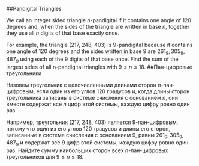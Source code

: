 ##Pandigital Triangles

We call an integer sided triangle $n$-pandigital if it contains one angle of 120 degrees and, when the sides of the triangle are written in base $n$, together they use all $n$ digits of that base exactly once.

For example, the triangle (217, 248, 403) is 9-pandigital because it contains one angle of 120 degrees and the sides written in base 9 are $261_9, 305_9, 487_9$ using each of the 9 digits of that base once.
Find the sum of the largest sides of all n-pandigital triangles with $9 \le n \le 18$.
##Пан-цифровые треугольники

Назовем треугольник с целочисленными длинами сторон $n$-пан-цифровым, если один из его углов 120 градусов и, когда длины сторон треугольника записаны в системе счисления с основанием $n$, они вместе содержат все $n$ цифр этой системы, каждую цифру ровно один раз.

Например, треугольник (217, 248, 403) является 9-пан-цифровым, потому что один из его углов 120 градусов и длины его сторон, записанные в системе счисления с основанием 9, равны $261_9, 305_9, 487_9$ и содержат все 9 цифр этой системы, каждую цифру ровно один раз.
Найдите сумму наибольших сторон всех $n$-пан-цифровых треугольников для $9 \le n \le 18$.

